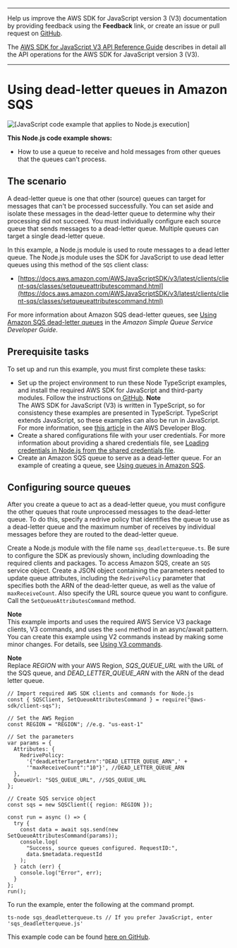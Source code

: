--------

Help us improve the AWS SDK for JavaScript version 3 \(V3\) documentation by providing feedback using the **Feedback** link, or create an issue or pull request on [GitHub](https://github.com/awsdocs/aws-sdk-for-javascript-v3)\.

 The [AWS SDK for JavaScript V3 API Reference Guide](https://docs.aws.amazon.com/AWSJavaScriptSDK/v3/latest/index.html) describes in detail all the API operations for the AWS SDK for JavaScript version 3 \(V3\)\.

--------

# Using dead\-letter queues in Amazon SQS<a name="sqs-examples-dead-letter-queues"></a>

![\[JavaScript code example that applies to Node.js execution\]](http://docs.aws.amazon.com/sdk-for-javascript/v3/developer-guide/images/nodeicon.png)

**This Node\.js code example shows:**
+ How to use a queue to receive and hold messages from other queues that the queues can't process\.

## The scenario<a name="sqs-examples-dead-letter-queues-scenario"></a>

A dead\-letter queue is one that other \(source\) queues can target for messages that can't be processed successfully\. You can set aside and isolate these messages in the dead\-letter queue to determine why their processing did not succeed\. You must individually configure each source queue that sends messages to a dead\-letter queue\. Multiple queues can target a single dead\-letter queue\.

In this example, a Node\.js module is used to route messages to a dead letter queue\. The Node\.js module uses the SDK for JavaScript to use dead letter queues using this method of the `SQS` client class:
+ [https://docs.aws.amazon.com/AWSJavaScriptSDK/v3/latest/clients/client-sqs/classes/setqueueattributescommand.html](https://docs.aws.amazon.com/AWSJavaScriptSDK/v3/latest/clients/client-sqs/classes/setqueueattributescommand.html)

For more information about Amazon SQS dead\-letter queues, see [Using Amazon SQS dead\-letter queues](https://docs.aws.amazon.com/AWSSimpleQueueService/latest/SQSDeveloperGuide/sqs-dead-letter-queues.html) in the *Amazon Simple Queue Service Developer Guide*\.

## Prerequisite tasks<a name="sqs-examples-dead-letter-queues-prerequisites"></a>

To set up and run this example, you must first complete these tasks:
+ Set up the project environment to run these Node TypeScript examples, and install the required AWS SDK for JavaScript and third\-party modules\. Follow the instructions on[ GitHub](https://github.com/awsdocs/aws-doc-sdk-examples/tree/master/javascriptv3/example_code/sqs/README.md)\.
**Note**  
The AWS SDK for JavaScript \(V3\) is written in TypeScript, so for consistency these examples are presented in TypeScript\. TypeScript extends JavaScript, so these examples can also be run in JavaScript\. For more information, see [this article](https://aws.amazon.com/blogs/developer/first-class-typescript-support-in-modular-aws-sdk-for-javascript/) in the AWS Developer Blog\.
+ Create a shared configurations file with your user credentials\. For more information about providing a shared credentials file, see [Loading credentials in Node\.js from the shared credentials file](loading-node-credentials-shared.md)\.
+ Create an Amazon SQS queue to serve as a dead\-letter queue\. For an example of creating a queue, see [Using queues in Amazon SQS](sqs-examples-using-queues.md)\.

## Configuring source queues<a name="sqs-examples-dead-letter-queues-configuring-source-queues"></a>

After you create a queue to act as a dead\-letter queue, you must configure the other queues that route unprocessed messages to the dead\-letter queue\. To do this, specify a redrive policy that identifies the queue to use as a dead\-letter queue and the maximum number of receives by individual messages before they are routed to the dead\-letter queue\.

Create a Node\.js module with the file name `sqs_deadletterqueue.ts`\. Be sure to configure the SDK as previously shown, including downloading the required clients and packages\. To access Amazon SQS, create an `SQS` service object\. Create a JSON object containing the parameters needed to update queue attributes, including the `RedrivePolicy` parameter that specifies both the ARN of the dead\-letter queue, as well as the value of `maxReceiveCount`\. Also specify the URL source queue you want to configure\. Call the `SetQueueAttributesCommand` method\.

**Note**  
This example imports and uses the required AWS Service V3 package clients, V3 commands, and uses the `send` method in an async/await pattern\. You can create this example using V2 commands instead by making some minor changes\. For details, see [Using V3 commands](welcome.md#using_v3_commands)\.

**Note**  
Replace *REGION* with your AWS Region, *SQS\_QUEUE\_URL* with the URL of the SQS queue, and *DEAD\_LETTER\_QUEUE\_ARN* with the ARN of the dead letter queue\.

```
// Import required AWS SDK clients and commands for Node.js
const { SQSClient, SetQueueAttributesCommand } = require("@aws-sdk/client-sqs");

// Set the AWS Region
const REGION = "REGION"; //e.g. "us-east-1"

// Set the parameters
var params = {
  Attributes: {
    RedrivePolicy:
      '{"deadLetterTargetArn":"DEAD_LETTER_QUEUE_ARN",' +
      '"maxReceiveCount":"10"}', //DEAD_LETTER_QUEUE_ARN
  },
  QueueUrl: "SQS_QUEUE_URL", //SQS_QUEUE_URL
};

// Create SQS service object
const sqs = new SQSClient({ region: REGION });

const run = async () => {
  try {
    const data = await sqs.send(new SetQueueAttributesCommand(params));
    console.log(
      "Success, source queues configured. RequestID:",
      data.$metadata.requestId
    );
  } catch (err) {
    console.log("Error", err);
  }
};
run();
```

To run the example, enter the following at the command prompt\.

```
ts-node sqs_deadletterqueue.ts // If you prefer JavaScript, enter 'sqs_deadletterqueue.js'
```

This example code can be found [here on GitHub](https://github.com/awsdocs/aws-doc-sdk-examples/blob/master/javascriptv3/example_code/sqs//src/sqs_deadletterqueue.ts)\.